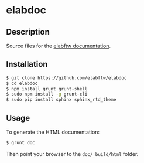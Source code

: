 # elabdoc

## Description
Source files for the [elabftw documentation](https://doc.elabftw.net).

## Installation

~~~bash
$ git clone https://github.com/elabftw/elabdoc
$ cd elabdoc
$ npm install grunt grunt-shell
$ sudo npm install -g grunt-cli
$ sudo pip install sphinx sphinx_rtd_theme
~~~

## Usage

To generate the HTML documentation:

~~~bash
$ grunt doc
~~~

Then point your browser to the `doc/_build/html` folder.
